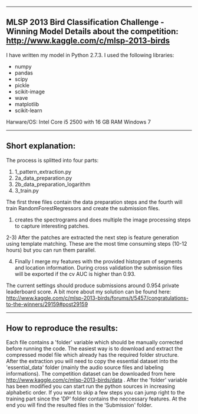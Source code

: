 -----------------------------------------------------------
MLSP 2013 Bird Classification Challenge -  Winning Model
Details about the competition:
http://www.kaggle.com/c/mlsp-2013-birds
-----------------------------------------------------------

I have written my model in Python 2.7.3.
I used the following libraries:
- numpy
- pandas
- scipy
- pickle
- scikit-image 
- wave
- matplotlib
- scikit-learn

Harware/OS:
Intel Core i5 2500 with 16 GB RAM 
Windows 7

--------------------
Short explanation:
--------------------
The process is splitted into four parts:
1) 1_pattern_extraction.py
2) 2a_data_preparation.py
3) 2b_data_preparation_logarithm
4) 3_train.py


The first three files contain the data preparation steps and the fourth will train RandomForestRegressors and create the submission files.

1) creates the spectrograms and does multiple the image processing steps to capture interesting patches.

2-3) After the patches are extracted the next step is feature generation using template matching. 
These are the most time consuming steps (10-12 hours) but you can run them parallel.

4) Finally I merge my features with the provided histogram of segments and location information. 
During cross validation the submission files will be exported if the cv AUC is higher than 0.93.

The current settings should produce submissions around 0.954 private leaderboard score.
A bit more about my solution can be found here: http://www.kaggle.com/c/mlsp-2013-birds/forums/t/5457/congratulations-to-the-winners/29159#post29159

-------------------------------
How to reproduce the results:
-------------------------------
Each file contains a 'folder' variable which should be manually corrected before running the code.
The easiest way is to download and extract the compressed model file which already has the required folder structure.
After the extraction you will need to copy the essential dataset into the 'essential_data' folder (mainly the audio source files and labeling informations).
The competition dataset can be downloaded from here http://www.kaggle.com/c/mlsp-2013-birds/data .
After the 'folder' variable has been modified you can start run the python sources in increasing alphabetic order. 
If you want to skip a few steps you can jump right to the training part since the 'DP' folder contains the neccessary features.
At the end you will find the resulted files in the 'Submission' folder.

